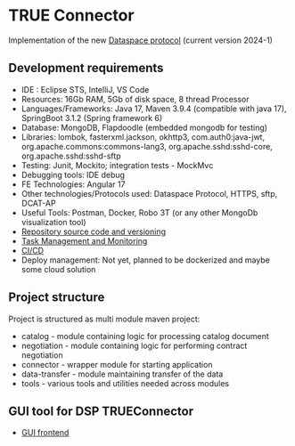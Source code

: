# TRUE Connector

Implementation of the new [Dataspace protocol](https://docs.internationaldataspaces.org/ids-knowledgebase/v/dataspace-protocol/overview/readme) (current version 2024-1)

## Development requirements

 - IDE : Eclipse STS, IntelliJ, VS Code
 - Resources: 16Gb RAM, 5Gb of disk space, 8 thread Processor
 - Languages/Frameworks: Java 17, Maven 3.9.4 (compatible with java 17), SpringBoot 3.1.2 (Spring framework 6)
 - Database: MongoDB, Flapdoodle (embedded mongodb for testing)
 - Libraries: lombok, fasterxml.jackson, okhttp3, com.auth0:java-jwt, org.apache.commons:commons-lang3, org.apache.sshd:sshd-core, org.apache.sshd:sshd-sftp
  - Testing: Junit, Mockito; integration tests - MockMvc
  - Debugging tools: IDE debug
  - FE Technologies: Angular 17
  - Other technologies/Protocols used: Dataspace Protocol, HTTPS, sftp, DCAT-AP
  - Useful Tools: Postman, Docker, Robo 3T (or any other MongoDb visualization tool)
  - [Repository source code and versioning](https://github.com/Engineering-Research-and-Development/dsp-true-connector)
  - [Task Management and Monitoring](https://github.com/users/Engineering-Research-and-Development/projects/2)
  - [CI/CD](https://github.com/Engineering-Research-and-Development/dsp-true-connector/actions)
  - Deploy management: Not yet, planned to be dockerized and maybe some cloud solution
	
## Project structure

Project is structured as multi module maven project: 

* catalog - module containing logic for processing catalog document
* negotiation - module containing logic for performing contract negotiation
* connector - wrapper module for starting application
* data-transfer - module maintaining transfer of the data
* tools - various tools and utilities needed across modules

## GUI tool for DSP TRUEConnector

* [GUI frontend](https://github.com/Engineering-Research-and-Development/dsp-true-connector-ui)